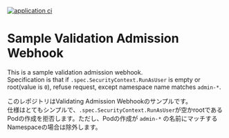 [![application ci](https://github.com/mosuke5/sample-validation-admission-webhook/actions/workflows/test.yaml/badge.svg)](https://github.com/mosuke5/sample-validation-admission-webhook/actions/workflows/test.yaml)

# Sample Validation Admission Webhook
This is a sample validation admission webhook.  
Specification is that if `.spec.SecurityContext.RunAsUser` is empty or root(value is `0`), refuse request, except namespace name matches `admin-*`.

このレポジトリはValidating Admission Webhookのサンプルです。  
仕様はとてもシンプルで、`.spec.SecurityContext.RunAsUser`が空かrootであるPodの作成を拒否します。ただし、Podの作成が `admin-*` の名前にマッチするNamespaceの場合は除外します。
